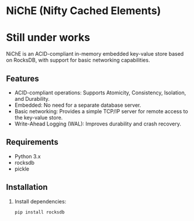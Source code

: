# NiChE (Nifty Cached Elements)
# Still under works

NiChE is an ACID-compliant in-memory embedded key-value store based on RocksDB, with support for basic networking capabilities.

## Features

- ACID-compliant operations: Supports Atomicity, Consistency, Isolation, and Durability.
- Embedded: No need for a separate database server.
- Basic networking: Provides a simple TCP/IP server for remote access to the key-value store.
- Write-Ahead Logging (WAL): Improves durability and crash recovery.

## Requirements

- Python 3.x
- rocksdb
- pickle

## Installation

1. Install dependencies:

   ```bash
   pip install rocksdb
